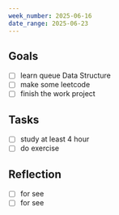 ```yaml
---
week_number: 2025-06-16
date_range: 2025-06-23
---
```


## Goals

- [ ] learn queue Data Structure
- [ ] make some leetcode
- [ ] finish the work project

## Tasks

- [ ] study at least 4 hour
- [ ] do exercise

## Reflection

- [ ] for see
- [ ] for see
